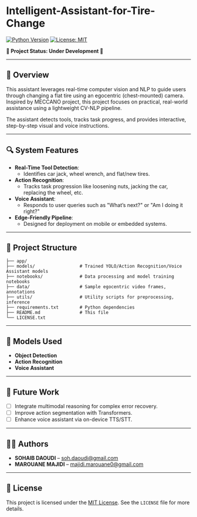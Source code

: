 # Intelligent-Assistant-for-Tire-Change

[![Python Version](https://img.shields.io/badge/python-3.x-blue.svg)](https://www.python.org/downloads/)
[![License: MIT](https://img.shields.io/badge/License-MIT-yellow.svg)](./LICENSE)

**🚧 Project Status: Under Development 🚧**

---

## 📖 Overview

This assistant leverages real-time computer vision and NLP to guide users through changing a flat tire using an egocentric (chest-mounted) camera. Inspired by MECCANO project, this project focuses on practical, real-world assistance using a lightweight CV-NLP pipeline.

The assistant detects tools, tracks task progress, and provides interactive, step-by-step visual and voice instructions.

---

## 🔍 System Features

- **Real-Time Tool Detection**:
  - Identifies car jack, wheel wrench, and flat/new tires.
- **Action Recognition**:
  - Tracks task progression like loosening nuts, jacking the car, replacing the wheel, etc.
- **Voice Assistant**:
  - Responds to user queries such as "What’s next?" or "Am I doing it right?"
- **Edge-Friendly Pipeline**:
  - Designed for deployment on mobile or embedded systems.

---

## 📂 Project Structure

```
├── app/                   
├── models/                 # Trained YOLO/Action Recognition/Voice Assistant models
├── notebooks/              # Data processing and model training notebooks
├── data/                   # Sample egocentric video frames, annotations
├── utils/                  # Utility scripts for preprocessing, inference
├── requirements.txt        # Python dependencies
├── README.md               # This file
└── LICENSE.txt               
```

---

## 🧠 Models Used

- **Object Detection**
- **Action Recognition**
- **Voice Assistant**

---

## 🔮 Future Work

- [ ] Integrate multimodal reasoning for complex error recovery.
- [ ] Improve action segmentation with Transformers.
- [ ] Enhance voice assistant via on-device TTS/STT.

---

## 👨‍💻 Authors

- **SOHAIB DAOUDI** – [soh.daoudi@gmail.com](mailto:soh.daoudi@gmail.com)
- **MAROUANE MAJIDI** – [majidi.marouane0@gmail.com](mailto:majidi.marouane0@gmail.com)

---

## 📜 License

This project is licensed under the [MIT License](https://opensource.org/licenses/MIT). See the `LICENSE` file for more details.
